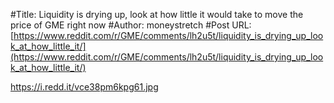 #Title: Liquidity is drying up, look at how little it would take to move the price of GME right now
#Author: moneystretch
#Post URL: [https://www.reddit.com/r/GME/comments/lh2u5t/liquidity_is_drying_up_look_at_how_little_it/](https://www.reddit.com/r/GME/comments/lh2u5t/liquidity_is_drying_up_look_at_how_little_it/)


https://i.redd.it/vce38pm6kpg61.jpg